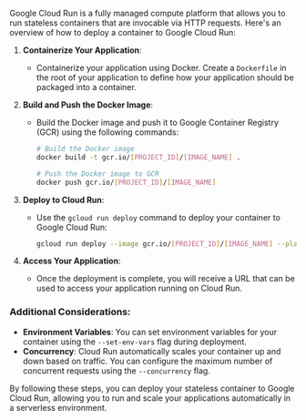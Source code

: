 Google Cloud Run is a fully managed compute platform that allows you to run stateless containers that are invocable via HTTP requests. Here's an overview of how to deploy a container to Google Cloud Run:

1. **Containerize Your Application**:
   - Containerize your application using Docker. Create a `Dockerfile` in the root of your application to define how your application should be packaged into a container.

2. **Build and Push the Docker Image**:
   - Build the Docker image and push it to Google Container Registry (GCR) using the following commands:
     ```bash
     # Build the Docker image
     docker build -t gcr.io/[PROJECT_ID]/[IMAGE_NAME] .

     # Push the Docker image to GCR
     docker push gcr.io/[PROJECT_ID]/[IMAGE_NAME]
     ```

3. **Deploy to Cloud Run**:
   - Use the `gcloud run deploy` command to deploy your container to Google Cloud Run:
     ```bash
     gcloud run deploy --image gcr.io/[PROJECT_ID]/[IMAGE_NAME] --platform managed
     ```

4. **Access Your Application**:
   - Once the deployment is complete, you will receive a URL that can be used to access your application running on Cloud Run.

### Additional Considerations:
- **Environment Variables**: You can set environment variables for your container using the `--set-env-vars` flag during deployment.
- **Concurrency**: Cloud Run automatically scales your container up and down based on traffic. You can configure the maximum number of concurrent requests using the `--concurrency` flag.

By following these steps, you can deploy your stateless container to Google Cloud Run, allowing you to run and scale your applications automatically in a serverless environment.